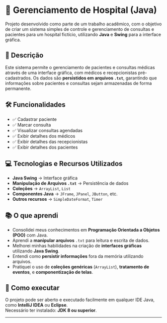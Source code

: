 # 🏥 Gerenciamento de Hospital (Java)

Projeto desenvolvido como parte de um trabalho acadêmico, com o objetivo de criar um sistema simples de controle e gerenciamento de consultas e pacientes para um hospital fictício, utilizando **Java** e **Swing** para a interface gráfica.

## 🎯 Descrição

Este sistema permite o gerenciamento de pacientes e consultas médicas através de uma interface gráfica, com médicos e recepcionistas pré-cadastrados. Os dados são **persistidos em arquivos `.txt`**, garantindo que informações sobre pacientes e consultas sejam armazenadas de forma permanente.

## 🛠️ Funcionalidades

- ✅ Cadastrar paciente
- ✅ Marcar consulta
- ✅ Visualizar consultas agendadas
- ✅ Exibir detalhes dos médicos
- ✅ Exibir detalhes das recepcionistas
- ✅ Exibir detalhes dos pacientes

## 💻 Tecnologias e Recursos Utilizados

- **Java Swing** → Interface gráfica
- **Manipulação de Arquivos `.txt`** → Persistência de dados
- **Coleções** → `ArrayList`, `List`
- **Componentes Java** → `JFrame`, `JPanel`, `JButton`, etc.
- **Outros recursos** → `SimpleDateFormat`, `Timer`

## 📚 O que aprendi

- Consolidei meus conhecimentos em **Programação Orientada a Objetos (POO)** com Java.
- Aprendi a **manipular arquivos** `.txt` para leitura e escrita de dados.
- Melhorei minhas habilidades na criação de **interfaces gráficas** utilizando **Java Swing**.
- Entendi como **persistir informações** fora da memória utilizando arquivos.
- Pratiquei o uso de **coleções genéricas** (`ArrayList`), **tratamento de eventos**, e **componentização de telas**.

## 🚀 Como executar

O projeto pode ser aberto e executado facilmente em qualquer IDE Java, como **IntelliJ IDEA** ou **Eclipse**.  
Necessário ter instalado: **JDK 8 ou superior**.

---

